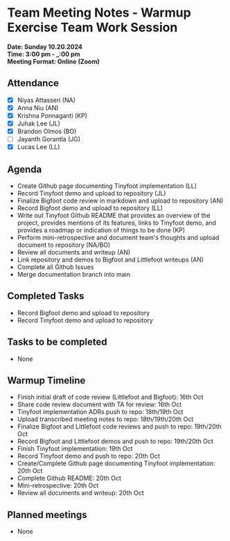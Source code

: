 # Team Meeting Notes - Warmup Exercise Team Work Session

**Date: Sunday 10.20.2024**\
**Time: 3:00 pm - _:00 pm**\
**Meeting Format: Online (Zoom)**

## Attendance

- [x] Niyas Attasseri (NA)
- [x] Anna Niu (AN)
- [x] Krishna Ponnaganti (KP)
- [x] Juhak Lee (JL)
- [x] Brandon Olmos (BO)
- [ ] Jayanth Gorantla (JG)
- [x] Lucas Lee (LL)

## Agenda

- Create Github page documenting Tinyfoot implementation (LL)
- Record Tinyfoot demo and upload to repository (JL)
- Finalize Bigfoot code review in markdown and upload to repository (AN)
- Record Bigfoot demo and upload to repository (LL)
- Write out Tinyfoot Github README that provides an overview of the project, provides mentions of its features, links to Tinyfoot demo, and provides a roadmap or indication of things to be done (KP)
- Perform mini-retrospective and document team's thoughts and upload document to repository (NA/BO)
- Review all documents and writeup (AN)
- Link repository and demos to Bigfoot and Littlefoot writeups (AN)
- Complete all Github Issues
- Merge documentation branch into main

## Completed Tasks

- Record Bigfoot demo and upload to repository
- Record Tinyfoot demo and upload to repository


## Tasks to be completed

- None

## Warmup Timeline

- Finish initial draft of code review (Littlefoot and Bigfoot): 16th Oct
- Share code review document with TA for review: 16th Oct
- Tinyfoot implementation ADRs push to repo: 18th/19th Oct
- Upload transcribed meeting notes to repo: 18th/19th/20th Oct
- Finalize Bigfoot and Littlefoot code reviews and push to repo: 19th/20th Oct
- Record Bigfoot and Littlefoot demos and push to repo: 19th/20th Oct
- Finish Tinyfoot implementation: 19th Oct
- Record Tinyfoot demo and push to repo: 20th Oct
- Create/Complete Github page documenting Tinyfoot implementation: 20th Oct
- Complete Github README: 20th Oct
- Mini-retrospective: 20th Oct
- Review all documents and writeup: 20th Oct

## Planned meetings

- None